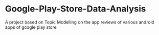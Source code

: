 # Google-Play-Store-Data-Analysis
A project based on Topic Modelling on the app reviews of various android apps of google play store
